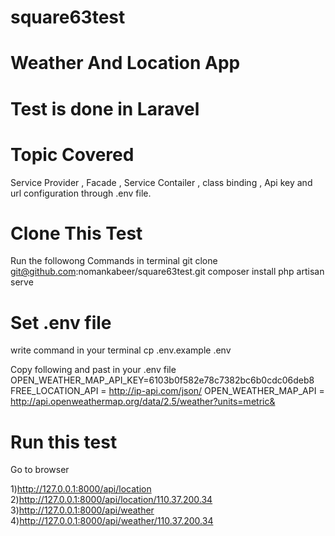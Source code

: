 # square63test 
# Weather And Location App
# Test is done in Laravel

# Topic Covered
Service Provider , Facade , Service Contailer , class binding ,  Api key and url configuration through .env file.

# Clone This Test
Run the followong Commands in terminal
git clone git@github.com:nomankabeer/square63test.git
composer install
php artisan serve

# Set .env file
write command in your terminal
cp .env.example .env

Copy following and past in your .env file
OPEN_WEATHER_MAP_API_KEY=6103b0f582e78c7382bc6b0cdc06deb8
FREE_LOCATION_API = http://ip-api.com/json/
OPEN_WEATHER_MAP_API = http://api.openweathermap.org/data/2.5/weather?units=metric&

# Run this test
Go to browser

1)http://127.0.0.1:8000/api/location
2)http://127.0.0.1:8000/api/location/110.37.200.34
3)http://127.0.0.1:8000/api/weather
4)http://127.0.0.1:8000/api/weather/110.37.200.34
